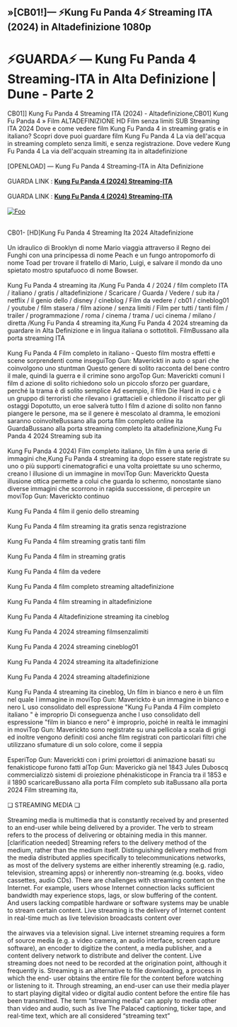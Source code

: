 ## »[CB01!]— ⚡Kung Fu Panda 4⚡ Streaming ITA (2024) in Altadefinizione 1080p

<h1>⚡GUARDA⚡ — Kung Fu Panda 4 Streaming-ITA in Alta Definizione | Dune - Parte 2</h1>

<p>CB01]] Kung Fu Panda 4 Streaming ITA (2024) - Altadefinizione,CB01] Kung Fu Panda 4 » Film ALTADEFINIZIONE HD Film senza limiti SUB Streaming ITA 2024 Dove e come vedere film Kung Fu Panda 4 in streaming gratis e in italiano? Scopri dove puoi guardare film Kung Fu Panda 4 La via dell'acqua in streaming completo senza limiti, e senza registrazione. Dove vedere Kung Fu Panda 4 La via dell'acquain streaming ita in altadefinizione<br><br>[OPENLOAD] — Kung Fu Panda 4 Streaming-ITA in Alta Definizione<br><br>GUARDA LINK : <b><a href="https://t.co/9WSxavFBzB">Kung Fu Panda 4 (2024) Streaming-ITA</a></b><br><br>GUARDA LINK : <b><a href="https://t.co/9WSxavFBzB">Kung Fu Panda 4 (2024) Streaming-ITA</a></b><br><br>
<a href="https://t.co/9WSxavFBzB" rel="nofollow"><img src="https://camo.githubusercontent.com/917e6ed5c302499242165dcc02bdbce85c075fd21b35918eb9c0b771855261b8/68747470733a2f2f7374617469632e7769787374617469632e636f6d2f6d656469612f6232343966395f61646163386637306662336634356238383639313639366337376465313866337e6d76322e676966" alt="Foo" style="max-width: 100%;"></a></p>

<br>
CB01- [HD]Kung Fu Panda 4 Streaming Ita 2024 Altadefinizione<br><br>Un idraulico di Brooklyn di nome Mario viaggia attraverso il Regno dei Funghi con una principessa di nome Peach e un fungo antropomorfo di nome Toad per trovare il fratello di Mario, Luigi, e salvare il mondo da uno spietato mostro sputafuoco di nome Bowser.<br><br>Kung Fu Panda 4 streaming ita /Kung Fu Panda 4 / 2024 / film completo ITA / italiano / gratis / altadefinizione / Scaricare / Guarda / Vedere / sub ita / netflix / il genio dello / disney / cineblog / Film da vedere / cb01 / cineblog01 / youtube / film stasera / film azione / senza limiti / Film per tutti / tanti film / trailer / programmazione / roma / cinema / trama / uci cinema / milano / diretta /Kung Fu Panda 4 streaming ita,Kung Fu Panda 4 2024 streaming da guardare in Alta Definizione e in lingua italiana o sottotitoli. FilmBussano alla porta streaming ITA<br><br>Kung Fu Panda 4 Film completo in italiano - Questo film mostra effetti e scene sorprendenti come inseguiTop Gun: Maverickti in auto o spari che coinvolgono uno stuntman Questo genere di solito racconta del bene contro il male, quindi la guerra e il crimine sono argoTop Gun: Maverickti comuni I film d azione di solito richiedono solo un piccolo sforzo per guardare, perché la trama è di solito semplice Ad esempio, il film Die Hard in cui c è un gruppo di terroristi che rilevano i grattacieli e chiedono il riscatto per gli ostaggi Dopotutto, un eroe salverà tutto I film d azione di solito non fanno piangere le persone, ma se il genere è mescolato al dramma, le emozioni saranno coinvolteBussano alla porta film completo online ita GuardaBussano alla porta streaming completo ita altadefinizione,Kung Fu Panda 4 2024 Streaming sub ita<br><br>Kung Fu Panda 4 2024) Film completo italiano, Un film è una serie di immagini che,Kung Fu Panda 4 streaming ita dopo essere state registrate su uno o più supporti cinematografici e una volta proiettate su uno schermo, creano l illusione di un immagine in moviTop Gun: Maverickto Questa illusione ottica permette a colui che guarda lo schermo, nonostante siano diverse immagini che scorrono in rapida successione, di percepire un moviTop Gun: Maverickto continuo<br><br>Kung Fu Panda 4 film il genio dello streaming<br><br>Kung Fu Panda 4 film streaming ita gratis senza registrazione<br><br>Kung Fu Panda 4 film streaming gratis tanti film<br><br>Kung Fu Panda 4 film in streaming gratis<br><br>Kung Fu Panda 4 film da vedere<br><br>Kung Fu Panda 4 film completo streaming altadefinizione<br><br>Kung Fu Panda 4 film streaming in altadefinizione<br><br>Kung Fu Panda 4 Altadefinizione streaming ita cineblog<br><br>Kung Fu Panda 4 2024 streaming filmsenzalimiti<br><br>Kung Fu Panda 4 2024 streaming cineblog01<br><br>Kung Fu Panda 4 2024 streaming ita altadefinizione<br><br>Kung Fu Panda 4 2024 streaming altadefinizione<br><br>Kung Fu Panda 4 streaming ita cineblog, Un film in bianco e nero è un film nel quale l immagine in moviTop Gun: Maverickto è un immagine in bianco e nero L uso consolidato dell espressione "Kung Fu Panda 4 Film completo italiano " è improprio Di conseguenza anche l uso consolidato dell espressione "film in bianco e nero" è improprio, poiché in realtà le immagini in moviTop Gun: Maverickto sono registrate su una pellicola a scala di grigi ed inoltre vengono definiti così anche film registrati con particolari filtri che utilizzano sfumature di un solo colore, come il seppia<br><br>EsperiTop Gun: Maverickti con i primi proiettori di animazione basati su fenakisticope furono fatti alTop Gun: Mavericko già nel 1843 Jules Duboscq commercializzò sistemi di proiezione phénakisticope in Francia tra il 1853 e il 1890 scaricareBussano alla porta Film completo sub itaBussano alla porta 2024 Film streaming ita,<br><br>❏ STREAMING MEDIA ❏<br><br>Streaming media is multimedia that is constantly received by and presented to an end-user while being delivered by a provider. The verb to stream refers to the process of delivering or obtaining media in this manner.[clarification needed] Streaming refers to the delivery method of the medium, rather than the medium itself. Distinguishing delivery method from the media distributed applies specifically to telecommunications networks, as most of the delivery systems are either inherently streaming (e.g. radio, television, streaming apps) or inherently non-streaming (e.g. books, video cassettes, audio CDs). There are challenges with streaming content on the Internet. For example, users whose Internet connection lacks sufficient bandwidth may experience stops, lags, or slow buffering of the content. And users lacking compatible hardware or software systems may be unable to stream certain content. Live streaming is the delivery of Internet content in real-time much as live television broadcasts content over<br><br>the airwaves via a television signal. Live internet streaming requires a form of source media (e.g. a video camera, an audio interface, screen capture software), an encoder to digitize the content, a media publisher, and a content delivery network to distribute and deliver the content. Live streaming does not need to be recorded at the origination point, although it frequently is. Streaming is an alternative to file downloading, a process in which the end- user obtains the entire file for the content before watching or listening to it. Through streaming, an end-user can use their media player to start playing digital video or digital audio content before the entire file has been transmitted. The term “streaming media” can apply to media other than video and audio, such as live The Palaced captioning, ticker tape, and real-time text, which are all considered “streaming text”</p>
